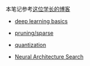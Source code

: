 本笔记参考[这位学长的博客](https://ljjboke.cn)

+ [deep learning basics](basicDL.md)

+ [pruning/sparse](prune.md)

+ [quantization](quantize.md)

+ [Neural Architecture Search](nas.md)
